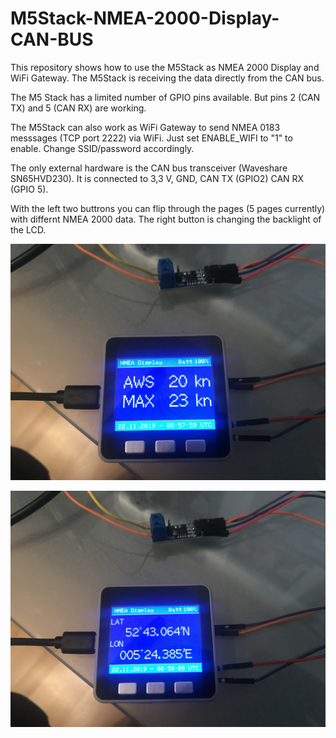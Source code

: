 # M5Stack-NMEA-2000-Display-CAN-BUS
This repository shows how to use the M5Stack as NMEA 2000 Display and WiFi Gateway. 
The M5Stack is receiving the data directly from the CAN bus.

The M5 Stack has a limited number of GPIO pins available. But pins 2 (CAN TX) and 5 (CAN RX) are working.

The M5Stack can also work as WiFi Gateway to send NMEA 0183 messsages (TCP port 2222) via WiFi.
Just set ENABLE_WIFI to "1" to enable. Change SSID/password accordingly.

The only external hardware is the CAN bus transceiver (Waveshare SN65HVD230).
It is connected to 3,3 V, GND, CAN TX (GPIO2) CAN RX (GPIO 5).

With the left two buttrons you can flip through the pages (5 pages currently) with differnt NMEA 2000 data. The right button is changing the backlight of the LCD.

![Display1](https://github.com/AK-Homberger/M5Stack-NMEA-2000-Display-CAN-BUS/blob/master/IMG_1173.JPG)

![Display2](https://github.com/AK-Homberger/M5Stack-NMEA-2000-Display-CAN-BUS/blob/master/IMG_1174.JPG)
